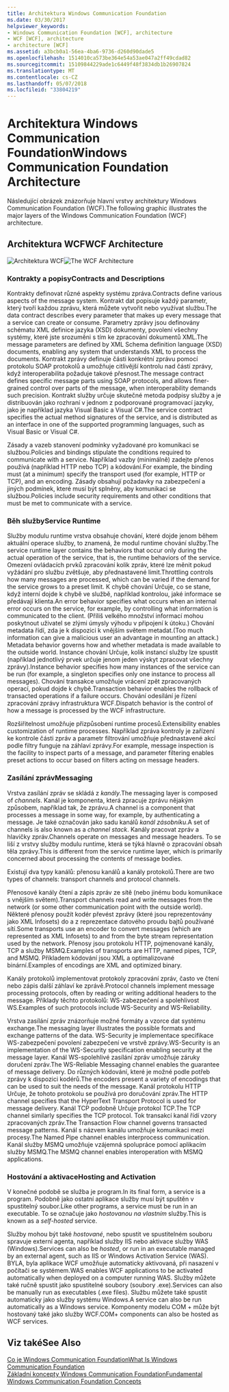 ```yaml
---
title: Architektura Windows Communication Foundation
ms.date: 03/30/2017
helpviewer_keywords:
- Windows Communication Foundation [WCF], architecture
- WCF [WCF], architecture
- architecture [WCF]
ms.assetid: a3bcb0a1-56ea-4ba6-9736-d260d90dade5
ms.openlocfilehash: 1514010ca573be364e54a53ae047a2ff49cdad82
ms.sourcegitcommit: 15109844229ade1c6449f48f3834db1b26907824
ms.translationtype: MT
ms.contentlocale: cs-CZ
ms.lasthandoff: 05/07/2018
ms.locfileid: "33804219"
---
```

# <a name="windows-communication-foundation-architecture"></a><span data-ttu-id="8f18c-102">Architektura Windows Communication Foundation</span><span class="sxs-lookup"><span data-stu-id="8f18c-102">Windows Communication Foundation Architecture</span></span>
<span data-ttu-id="8f18c-103">Následující obrázek znázorňuje hlavní vrstvy architektury Windows Communication Foundation (WCF).</span><span class="sxs-lookup"><span data-stu-id="8f18c-103">The following graphic illustrates the major layers of the Windows Communication Foundation (WCF) architecture.</span></span>  
  
## <a name="wcf-architecture"></a><span data-ttu-id="8f18c-104">Architektura WCF</span><span class="sxs-lookup"><span data-stu-id="8f18c-104">WCF Architecture</span></span>  
 <span data-ttu-id="8f18c-105">![Architektura WCF](../../../docs/framework/wcf/media/wcf-architecture.gif "WCF_Architecture")</span><span class="sxs-lookup"><span data-stu-id="8f18c-105">![The WCF Architecture](../../../docs/framework/wcf/media/wcf-architecture.gif "WCF_Architecture")</span></span>  
  
### <a name="contracts-and-descriptions"></a><span data-ttu-id="8f18c-106">Kontrakty a popisy</span><span class="sxs-lookup"><span data-stu-id="8f18c-106">Contracts and Descriptions</span></span>  
 <span data-ttu-id="8f18c-107">Kontrakty definovat různé aspekty systému zpráva.</span><span class="sxs-lookup"><span data-stu-id="8f18c-107">Contracts define various aspects of the message system.</span></span> <span data-ttu-id="8f18c-108">Kontrakt dat popisuje každý parametr, který tvoří každou zprávu, která můžete vytvořit nebo využívat službu.</span><span class="sxs-lookup"><span data-stu-id="8f18c-108">The data contract describes every parameter that makes up every message that a service can create or consume.</span></span> <span data-ttu-id="8f18c-109">Parametry zprávy jsou definovány schématu XML definice jazyka (XSD) dokumenty, povolení všechny systémy, které jste srozuměni s tím ke zpracování dokumentů XML.</span><span class="sxs-lookup"><span data-stu-id="8f18c-109">The message parameters are defined by XML Schema definition language (XSD) documents, enabling any system that understands XML to process the documents.</span></span> <span data-ttu-id="8f18c-110">Kontrakt zprávy definuje části konkrétní zprávu pomocí protokolu SOAP protokolů a umožňuje citlivější kontrolu nad částí zprávy, když interoperabilita požaduje takové přesnost.</span><span class="sxs-lookup"><span data-stu-id="8f18c-110">The message contract defines specific message parts using SOAP protocols, and allows finer-grained control over parts of the message, when interoperability demands such precision.</span></span> <span data-ttu-id="8f18c-111">Kontrakt služby určuje skutečné metoda podpisy služby a je distribuován jako rozhraní v jednom z podporované programovací jazyky, jako je například jazyka Visual Basic a Visual C#.</span><span class="sxs-lookup"><span data-stu-id="8f18c-111">The service contract specifies the actual method signatures of the service, and is distributed as an interface in one of the supported programming languages, such as Visual Basic or Visual C#.</span></span>  
  
 <span data-ttu-id="8f18c-112">Zásady a vazeb stanovení podmínky vyžadované pro komunikaci se službou.</span><span class="sxs-lookup"><span data-stu-id="8f18c-112">Policies and bindings stipulate the conditions required to communicate with a service.</span></span>  <span data-ttu-id="8f18c-113">Například vazby (minimálně) zadejte přenos používá (například HTTP nebo TCP) a kódování.</span><span class="sxs-lookup"><span data-stu-id="8f18c-113">For example, the binding must (at a minimum) specify the transport used (for example, HTTP or TCP), and an encoding.</span></span> <span data-ttu-id="8f18c-114">Zásady obsahují požadavky na zabezpečení a jiných podmínek, které musí být splněny, aby komunikaci se službou.</span><span class="sxs-lookup"><span data-stu-id="8f18c-114">Policies include security requirements and other conditions that must be met to communicate with a service.</span></span>  
  
### <a name="service-runtime"></a><span data-ttu-id="8f18c-115">Běh služby</span><span class="sxs-lookup"><span data-stu-id="8f18c-115">Service Runtime</span></span>  
 <span data-ttu-id="8f18c-116">Služby modulu runtime vrstva obsahuje chování, které dojde jenom během aktuální operace služby, to znamená, že modul runtime chování služby.</span><span class="sxs-lookup"><span data-stu-id="8f18c-116">The service runtime layer contains the behaviors that occur only during the actual operation of the service, that is, the runtime behaviors of the service.</span></span> <span data-ttu-id="8f18c-117">Omezení ovládacích prvků zpracování kolik zpráv, které lze měnit pokud vyžádání pro službu zvětšuje, aby přednastavené limit.</span><span class="sxs-lookup"><span data-stu-id="8f18c-117">Throttling controls how many messages are processed, which can be varied if the demand for the service grows to a preset limit.</span></span> <span data-ttu-id="8f18c-118">K chybě chování Určuje, co se stane, když interní dojde k chybě ve službě, například kontrolou, jaké informace se předávají klienta.</span><span class="sxs-lookup"><span data-stu-id="8f18c-118">An error behavior specifies what occurs when an internal error occurs on the service, for example, by controlling what information is communicated to the client.</span></span> <span data-ttu-id="8f18c-119">(Příliš velkého množství informací mohou poskytnout uživatel se zlými úmysly výhodu v připojení k útoku.) Chování metadata řídí, zda je k dispozici k vnějším světem metadat.</span><span class="sxs-lookup"><span data-stu-id="8f18c-119">(Too much information can give a malicious user an advantage in mounting an attack.) Metadata behavior governs how and whether metadata is made available to the outside world.</span></span> <span data-ttu-id="8f18c-120">Instance chování Určuje, kolik instancí služby lze spustit (například jednotlivý prvek určuje jenom jeden výskyt zpracovat všechny zprávy).</span><span class="sxs-lookup"><span data-stu-id="8f18c-120">Instance behavior specifies how many instances of the service can be run (for example, a singleton specifies only one instance to process all messages).</span></span> <span data-ttu-id="8f18c-121">Chování transakce umožňuje vrácení zpět zpracovaných operací, pokud dojde k chybě.</span><span class="sxs-lookup"><span data-stu-id="8f18c-121">Transaction behavior enables the rollback of transacted operations if a failure occurs.</span></span> <span data-ttu-id="8f18c-122">Chování odesílání je řízení zpracování zprávy infrastruktura WCF.</span><span class="sxs-lookup"><span data-stu-id="8f18c-122">Dispatch behavior is the control of how a message is processed by the WCF infrastructure.</span></span>  
  
 <span data-ttu-id="8f18c-123">Rozšiřitelnost umožňuje přizpůsobení runtime procesů.</span><span class="sxs-lookup"><span data-stu-id="8f18c-123">Extensibility enables customization of runtime processes.</span></span> <span data-ttu-id="8f18c-124">Například zpráva kontroly je zařízení ke kontrole části zpráv a parametr filtrování umožňuje přednastavené akcí podle filtry funguje na záhlaví zprávy.</span><span class="sxs-lookup"><span data-stu-id="8f18c-124">For example, message inspection is the facility to inspect parts of a message, and parameter filtering enables preset actions to occur based on filters acting on message headers.</span></span>  
  
### <a name="messaging"></a><span data-ttu-id="8f18c-125">Zasílání zpráv</span><span class="sxs-lookup"><span data-stu-id="8f18c-125">Messaging</span></span>  
 <span data-ttu-id="8f18c-126">Vrstva zasílání zpráv se skládá z *kanály*.</span><span class="sxs-lookup"><span data-stu-id="8f18c-126">The messaging layer is composed of *channels*.</span></span> <span data-ttu-id="8f18c-127">Kanál je komponenta, která zpracuje zprávu nějakým způsobem, například tak, že zprávu.</span><span class="sxs-lookup"><span data-stu-id="8f18c-127">A channel is a component that processes a message in some way, for example, by authenticating a message.</span></span> <span data-ttu-id="8f18c-128">Je také označován jako sadu kanálů *kanál zásobníku*.</span><span class="sxs-lookup"><span data-stu-id="8f18c-128">A set of channels is also known as a *channel stack*.</span></span> <span data-ttu-id="8f18c-129">Kanály pracovat zpráv a hlavičky zpráv.</span><span class="sxs-lookup"><span data-stu-id="8f18c-129">Channels operate on messages and message headers.</span></span> <span data-ttu-id="8f18c-130">To se liší z vrstvy služby modulu runtime, která se týká hlavně o zpracování obsah těla zprávy.</span><span class="sxs-lookup"><span data-stu-id="8f18c-130">This is different from the service runtime layer, which is primarily concerned about processing the contents of message bodies.</span></span>  
  
 <span data-ttu-id="8f18c-131">Existují dva typy kanálů: přenosu kanálů a kanály protokolů.</span><span class="sxs-lookup"><span data-stu-id="8f18c-131">There are two types of channels: transport channels and protocol channels.</span></span>  
  
 <span data-ttu-id="8f18c-132">Přenosové kanály čtení a zápis zpráv ze sítě (nebo jinému bodu komunikace s vnějším světem).</span><span class="sxs-lookup"><span data-stu-id="8f18c-132">Transport channels read and write messages from the network (or some other communication point with the outside world).</span></span> <span data-ttu-id="8f18c-133">Některé přenosy použít kodér převést zprávy (které jsou reprezentovány jako XML Infosets) do a z reprezentace datového proudu bajtů používané sítí.</span><span class="sxs-lookup"><span data-stu-id="8f18c-133">Some transports use an encoder to convert messages (which are represented as XML Infosets) to and from the byte stream representation used by the network.</span></span> <span data-ttu-id="8f18c-134">Přenosy jsou protokolu HTTP, pojmenované kanály, TCP a služby MSMQ.</span><span class="sxs-lookup"><span data-stu-id="8f18c-134">Examples of transports are HTTP, named pipes, TCP, and MSMQ.</span></span> <span data-ttu-id="8f18c-135">Příkladem kódování jsou XML a optimalizované binární.</span><span class="sxs-lookup"><span data-stu-id="8f18c-135">Examples of encodings are XML and optimized binary.</span></span>  
  
 <span data-ttu-id="8f18c-136">Kanály protokolů implementovat protokoly zpracování zpráv, často ve čtení nebo zápis další záhlaví ke zprávě.</span><span class="sxs-lookup"><span data-stu-id="8f18c-136">Protocol channels implement message processing protocols, often by reading or writing additional headers to the message.</span></span> <span data-ttu-id="8f18c-137">Příklady těchto protokolů: WS-zabezpečení a spolehlivost WS.</span><span class="sxs-lookup"><span data-stu-id="8f18c-137">Examples of such protocols include WS-Security and WS-Reliability.</span></span>  
  
 <span data-ttu-id="8f18c-138">Vrstva zasílání zpráv znázorňuje možné formáty a vzorce dat systému exchange.</span><span class="sxs-lookup"><span data-stu-id="8f18c-138">The messaging layer illustrates the possible formats and exchange patterns of the data.</span></span> <span data-ttu-id="8f18c-139">WS-Security je implementace specifikace WS-zabezpečení povolení zabezpečení ve vrstvě zprávy.</span><span class="sxs-lookup"><span data-stu-id="8f18c-139">WS-Security is an implementation of the WS-Security specification enabling security at the message layer.</span></span> <span data-ttu-id="8f18c-140">Kanál WS-spolehlivé zasílání zpráv umožňuje záruky doručení zpráv.</span><span class="sxs-lookup"><span data-stu-id="8f18c-140">The WS-Reliable Messaging channel enables the guarantee of message delivery.</span></span> <span data-ttu-id="8f18c-141">Do různých kódování, které je možné podle potřeb zprávy k dispozici kodérů.</span><span class="sxs-lookup"><span data-stu-id="8f18c-141">The encoders present a variety of encodings that can be used to suit the needs of the message.</span></span> <span data-ttu-id="8f18c-142">Kanál protokolu HTTP Určuje, že tohoto protokolu se používá pro doručování zpráv.</span><span class="sxs-lookup"><span data-stu-id="8f18c-142">The HTTP channel specifies that the HyperText Transport Protocol is used for message delivery.</span></span> <span data-ttu-id="8f18c-143">Kanál TCP podobně Určuje protokol TCP.</span><span class="sxs-lookup"><span data-stu-id="8f18c-143">The TCP channel similarly specifies the TCP protocol.</span></span> <span data-ttu-id="8f18c-144">Tok transakcí kanál řídí vzory zpracovaných zpráv.</span><span class="sxs-lookup"><span data-stu-id="8f18c-144">The Transaction Flow channel governs transacted message patterns.</span></span> <span data-ttu-id="8f18c-145">Kanál s názvem kanálu umožňuje komunikaci mezi procesy.</span><span class="sxs-lookup"><span data-stu-id="8f18c-145">The Named Pipe channel enables interprocess communication.</span></span> <span data-ttu-id="8f18c-146">Kanál služby MSMQ umožňuje vzájemná spolupráce pomocí aplikacím služby MSMQ.</span><span class="sxs-lookup"><span data-stu-id="8f18c-146">The MSMQ channel enables interoperation with MSMQ applications.</span></span>  
  
### <a name="hosting-and-activation"></a><span data-ttu-id="8f18c-147">Hostování a aktivace</span><span class="sxs-lookup"><span data-stu-id="8f18c-147">Hosting and Activation</span></span>  
 <span data-ttu-id="8f18c-148">V konečné podobě se služba je program.</span><span class="sxs-lookup"><span data-stu-id="8f18c-148">In its final form, a service is a program.</span></span> <span data-ttu-id="8f18c-149">Podobně jako ostatní aplikace služby musí být spuštěn v spustitelný soubor.</span><span class="sxs-lookup"><span data-stu-id="8f18c-149">Like other programs, a service must be run in an executable.</span></span> <span data-ttu-id="8f18c-150">To se označuje jako *hostovanou na vlastním* služby.</span><span class="sxs-lookup"><span data-stu-id="8f18c-150">This is known as a *self-hosted* service.</span></span>  
  
 <span data-ttu-id="8f18c-151">Služby mohou být také *hostované*, nebo spustit ve spustitelném souboru spravuje externí agenta, například služby IIS nebo aktivace služby WAS (Windows).</span><span class="sxs-lookup"><span data-stu-id="8f18c-151">Services can also be *hosted*, or run in an executable managed by an external agent, such as IIS or Windows Activation Service (WAS).</span></span> <span data-ttu-id="8f18c-152">BYLA, byla aplikace WCF umožňuje automaticky aktivovaná, při nasazení v počítači se systémem.</span><span class="sxs-lookup"><span data-stu-id="8f18c-152">WAS enables WCF applications to be activated automatically when deployed on a computer running WAS.</span></span> <span data-ttu-id="8f18c-153">Služby můžete také ručně spustit jako spustitelné soubory (soubory .exe).</span><span class="sxs-lookup"><span data-stu-id="8f18c-153">Services can also be manually run as executables (.exe files).</span></span> <span data-ttu-id="8f18c-154">Službu můžete také spustit automaticky jako služby systému Windows.</span><span class="sxs-lookup"><span data-stu-id="8f18c-154">A service can also be run automatically as a Windows service.</span></span> <span data-ttu-id="8f18c-155">Komponenty modelu COM + může být hostovaný také jako služby WCF.</span><span class="sxs-lookup"><span data-stu-id="8f18c-155">COM+ components can also be hosted as WCF services.</span></span>  
  
## <a name="see-also"></a><span data-ttu-id="8f18c-156">Viz také</span><span class="sxs-lookup"><span data-stu-id="8f18c-156">See Also</span></span>  
 [<span data-ttu-id="8f18c-157">Co je Windows Communication Foundation</span><span class="sxs-lookup"><span data-stu-id="8f18c-157">What Is Windows Communication Foundation</span></span>](../../../docs/framework/wcf/whats-wcf.md)  
 [<span data-ttu-id="8f18c-158">Základní koncepty Windows Communication Foundation</span><span class="sxs-lookup"><span data-stu-id="8f18c-158">Fundamental Windows Communication Foundation Concepts</span></span>](../../../docs/framework/wcf/fundamental-concepts.md)
